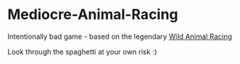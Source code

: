 # Mediocre-Animal-Racing
 
 Intentionally bad game - based on the legendary [Wild Animal Racing](https://store.steampowered.com/app/389510/Wild_Animal_Racing/)
 
 Look through the spaghetti at your own risk :)
